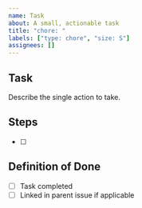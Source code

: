 ```yaml
---
name: Task
about: A small, actionable task
title: "chore: "
labels: ["type: chore", "size: S"]
assignees: []
---
```


## Task
Describe the single action to take.

## Steps
- [ ] 

## Definition of Done
- [ ] Task completed
- [ ] Linked in parent issue if applicable
